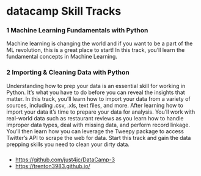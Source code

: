 # datacamp Skill Tracks



### 1 Machine Learning Fundamentals with Python
Machine learning is changing the world and if you want to be a part of the ML revolution, this is a great place to start! In this track, you’ll learn the fundamental concepts in Machine Learning.

### 2 Importing & Cleaning Data with Python
Understanding how to prep your data is an essential skill for working in Python. It’s what you have to do before you can reveal the insights that matter. In this track, you’ll learn how to import your data from a variety of sources, including .csv, .xls, text files, and more. After learning how to import your data it’s time to prepare your data for analysis. You’ll work with real-world data such as restaurant reviews as you learn how to handle improper data types, deal with missing data, and perform record linkage. You’ll then learn how you can leverage the Tweepy package to access Twitter’s API to scrape the web for data. Start this track and gain the data prepping skills you need to clean your dirty data.



#####
* https://github.com/just4jc/DataCamp-3
* https://trenton3983.github.io/
